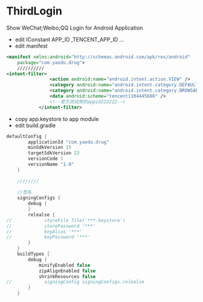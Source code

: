 # ThirdLogin
Show WeChat;Weibo;QQ Login for Android Application

- edit IConstant
APP_ID ,TENCENT_APP_ID ...
- edit manifest
``` xml
<manifest xmlns:android="http://schemas.android.com/apk/res/android"
    package="com.yaodu.drug">
    //////////
<intent-filter>
                <action android:name="android.intent.action.VIEW" />
                <category android:name="android.intent.category.DEFAULT" />
                <category android:name="android.intent.category.BROWSABLE" />
                <data android:scheme="tencent1104445688" />
                <!--官方测试用的appid222222-->
            </intent-filter>
```
- copy app.keystore to app module
- edit build.gradle 

``` java
defaultConfig {
        applicationId "com.yaodu.drug"
        minSdkVersion 15
        targetSdkVersion 23
        versionCode 1
        versionName "1.0"
    }
    
    ////////
    
    //签名
    signingConfigs {
        debug {
        }
        relealse {
//            storeFile file('***.keystore')
//            storePassword '***'
//            keyAlias '***'
//            keyPassword '***'
        }
    }
    buildTypes {
        debug {
            minifyEnabled false
            zipAlignEnabled false
            shrinkResources false
//            signingConfig signingConfigs.relealse
        }
    }
```
